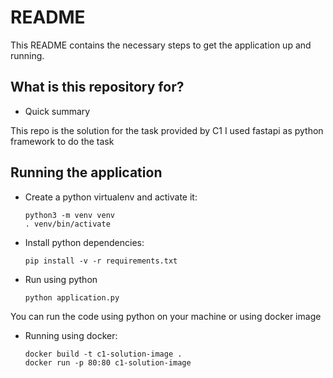 # README

This README contains the necessary steps to get the application up and running.

## What is this repository for?

- Quick summary

This repo is the solution for the task provided by C1
I used fastapi as python framework to do the task

## Running the application

- Create a python virtualenv and activate it:

  ```
  python3 -m venv venv
  . venv/bin/activate
  ```

- Install python dependencies:

  ```
  pip install -v -r requirements.txt
  ```

- Run using python
  ```
  python application.py
  ```

You can run the code using python on your machine or using docker image

- Running using docker:

  ```
  docker build -t c1-solution-image .
  docker run -p 80:80 c1-solution-image
  ```
